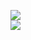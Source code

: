 [![](https://img.shields.io/badge/Made%20With-Github%20Spray-lightgrey.svg?style=for-the-badge&logo=github)](https://github.com/Annihil/github-spray#1717)  
[![](https://i.imgur.com/2DrTn0Z.gif)](https://github.com/Annihil/github-spray)